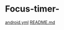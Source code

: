 # Focus-timer-
[android.yml](https://github.com/user-attachments/files/22361772/android.yml)
[README.md](https://github.com/user-attachments/files/22361770/README.md)

